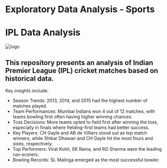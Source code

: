 # Exploratory Data Analysis - Sports


# IPL Data Analysis

![logo](https://github.com/RavulakolluNarender/Exploratory_Data_Analysis_Terrorism/assets/45638226/38f40f92-c73f-4531-9b02-d30902ab45c9)

## This repository presents an analysis of Indian Premier League (IPL) cricket matches based on historical data. 
Key insights include:

- Season Trends: 2013, 2014, and 2015 had the highest number of matches played.
- Team Performances: Mumbai Indians won 4 out of 12 matches, with teams bowling first often having higher winning chances.
- Toss Decisions: More teams opted to field first after winning the toss, especially in finals where fielding-first teams had better success.
- Key Players: CH Gayle and AB de Villiers stood out as top match winners, while Shikar Dhawan and CH Gayle hit the most fours and sixes, respectively.
- Top Performers: Virat Kohli, SK Raina, and RG Sharma were the leading run-scorers.
- Bowling Records: SL Malinga emerged as the most successful bowler.
